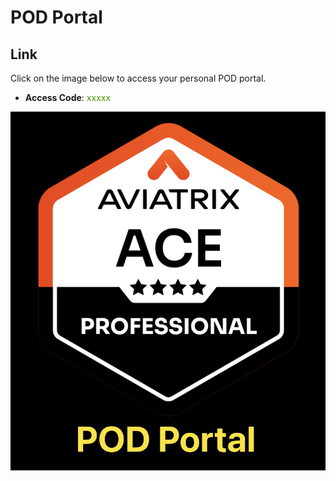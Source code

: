 # POD Portal

## Link
Click on the image below to access your personal POD portal.

- **Access Code**: <span style='color:#479608'>xxxxx</span>

<a href="https://portal.ace.aviatrixlab.com/ " target="_blank">

![My image](images/pod.png)
</a>